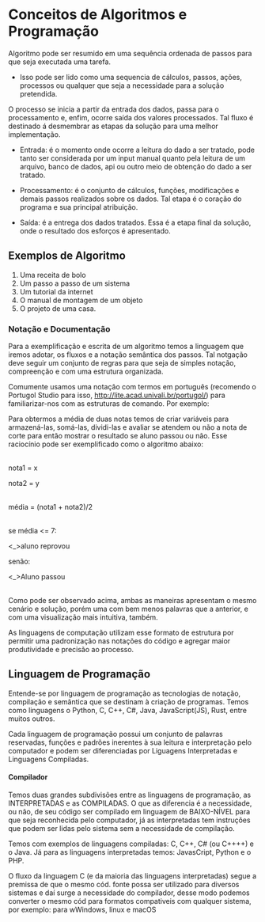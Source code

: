 <h1>Conceitos de Algoritmos e Programação</h1>

Algoritmo pode ser resumido em uma sequência ordenada de passos para que seja executada uma tarefa.

* Isso pode ser lido como uma sequencia de cálculos, passos, ações, processos ou qualquer que seja a necessidade para a solução pretendida.

O processo se inicia a partir da entrada dos dados, passa para o processamento e, enfim, ocorre saída dos valores processados. Tal fluxo é destinado á desmembrar as etapas da solução para uma melhor implementação.

* Entrada: é o momento onde ocorre a leitura do dado a ser tratado, pode tanto ser considerada por um input manual quanto pela leitura de um arquivo, banco de dados, api ou outro meio de obtenção do dado a ser tratado.

* Processamento: é o conjunto de cálculos, funções, modificações e demais passos realizados sobre os dados. Tal etapa é o coração do programa e sua principal atribuição.

* Saída: é a entrega dos dados tratados. Essa é a etapa final da solução, onde o resultado dos esforços é apresentado.

<h2>Exemplos de Algoritmo</h2>

1. Uma receita de bolo
2. Um passo a passo de um sistema
3. Um tutorial da internet
4. O manual de montagem de um objeto
5. O projeto de uma casa.

<h3>Notação e Documentação</h3>

Para a exemplificação e escrita de um algoritmo temos a linguagem que iremos adotar, os fluxos e a notação semântica dos passos. Tal notgação deve seguir um conjunto de regras para que seja de simples notação, compreenção e com uma estrutura organizada.

Comumente usamos uma notação com termos em português (recomendo o Portugol Studio para isso, http://lite.acad.univali.br/portugol/) para familiarizar-nos com as estruturas de comando. Por exemplo:

Para obtermos a média de duas notas temos de criar variáveis para armazená-las, somá-las, dividi-las e avaliar se atendem ou não a nota de corte para então mostrar o resultado se aluno passou ou não. Esse raciocínio pode ser exemplificado como o algoritmo abaixo:

<p>
<br>
nota1 = x<p>
nota2 = y <p>
<br>
média = (nota1 + nota2)/2<p>
<br>
se média <= 7:<p>
  <_>aluno reprovou<p>
senão:<p>
  <_>Aluno passou<p>

<br>
Como pode ser observado acima, ambas as maneiras apresentam o mesmo cenário e solução, porém uma com bem menos palavras que a anterior, e com uma visualização mais intuitiva, também.

As linguagens de computação utilizam esse formato de estrutura por permitir uma padronização nas notações do código e agregar maior produtividade e precisão ao processo.

<h2>Linguagem de Programação</h2>

Entende-se por linguagem de programação as tecnologias de notação, compilação e semãntica que se destinam à criação de programas. Temos como linguagens o Python, C, C++, C#, Java, JavaScript(JS), Rust, entre muitos outros.

Cada linguagem de programação possui um conjunto de palavras reservadas, funções e padrões inerentes à sua leitura e interpretação pelo computador e podem ser diferenciadas por Liguagens Interpretadas e Linguagens Compiladas.

<h4>Compilador</h4>

Temos duas grandes subdivisões entre as linguagens de programação, as INTERPRETADAS e as COMPILADAS. O que as diferencia é a necessidade, ou não, de seu código ser compilado em linguagem de BAIXO-NÍVEL para que seja reconhecida pelo computador, já as interpretadas tem instruções que podem ser lidas pelo sistema sem a necessidade de compilação.

Temos com exemplos de linguagens compiladas: C, C++, C# (ou C++++) e o Java.
Já para as linguagens interpretadas temos: JavasCript, Python e o PHP.

O fluxo da linguagem C (e da maioria das linguagens interpretadas) segue a premissa de que o mesmo cód. fonte possa ser utilizado para diversos sistemas e daí surge a necessidade do compilador, desse modo podemos converter o mesmo cód para formatos compativeis com qualquer sistema, por exemplo: para wWindows, linux e macOS

